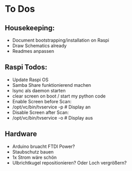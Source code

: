 # To Dos

## Housekeeping:
- Document bootstrapping/installation on Raspi
- Draw Schematics already
- Readmes anpassen


## Raspi Todos:
- Update Raspi OS
- Samba Share funktionierend machen
- lsync als daemon starten
- clear screen on boot / start my python code
- Enable Screen before Scan:
- /opt/vc/bin/tvservice -p # Display an
- Disable Screen after Scan:
- /opt/vc/bin/tvservice -o # Display aus
 
## Hardware
- Arduino bruacht FTDI Power?
- Staubschutz bauen
- 1x Strom wäre schön
- Ulbrichtkugel repositionieren? Oder Loch vergrößern? 

